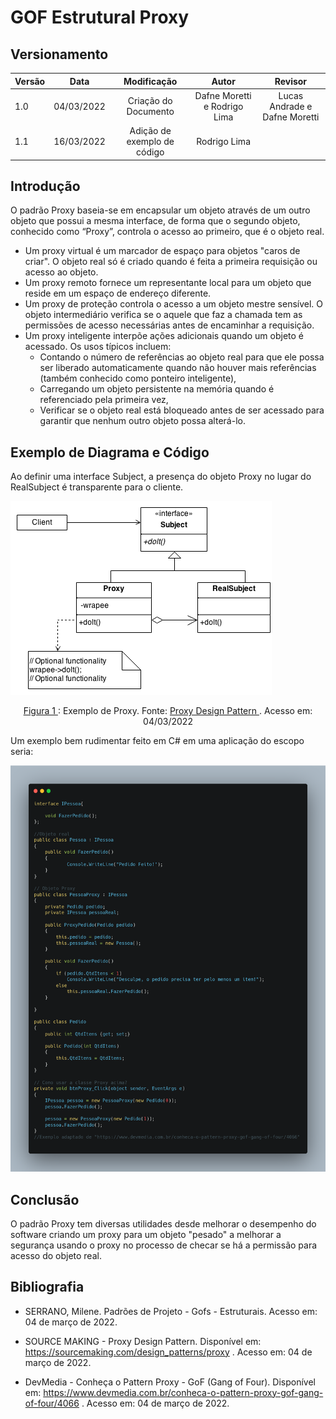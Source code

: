 # GOF Estrutural Proxy

## Versionamento

| Versão |    Data    |     Modificação      | Autor | Revisor |
| ------ | :--------: | :------------------: | :---: | :-----: |
| 1.0    | 04/03/2022 | Criação do Documento | Dafne Moretti e Rodrigo Lima   | Lucas Andrade e Dafne Moretti |
| 1.1    | 16/03/2022 | Adição de exemplo de código |  Rodrigo Lima   |  |

<!-- NÃO ESQUECER DE ADICIONAR AO "/_sidebar.md" -->

## Introdução
O padrão Proxy baseia-se em encapsular um objeto através de um outro objeto que possui a mesma interface, de forma que o segundo objeto, conhecido como “Proxy”, controla o acesso ao primeiro, que é o objeto real.

* Um proxy virtual é um marcador de espaço para objetos "caros de criar". O objeto real só é criado quando é feita a primeira requisição ou acesso ao objeto.
* Um proxy remoto fornece um representante local para um objeto que reside em um espaço de endereço diferente.
* Um proxy de proteção controla o acesso a um objeto mestre sensível. O objeto intermediário verifica se o aquele que faz a chamada tem as permissões de acesso necessárias antes de encaminhar a requisição.
* Um proxy inteligente interpõe ações adicionais quando um objeto é acessado. Os usos típicos incluem:
     * Contando o número de referências ao objeto real para que ele possa ser liberado automaticamente quando não houver mais referências (também conhecido como ponteiro inteligente),
    * Carregando um objeto persistente na memória quando é referenciado pela primeira vez,
    * Verificar se o objeto real está bloqueado antes de ser acessado para garantir que nenhum outro objeto possa alterá-lo.


## Exemplo de Diagrama e Código
Ao definir uma interface Subject, a presença do objeto Proxy no lugar do RealSubject é transparente para o cliente.

![Exemplo de Proxy](../../assets/images/proxy.png)

<figcaption style="text-align: center"><a href="../../assets/images/proxy.png" >Figura 1 </a>: Exemplo de Proxy. Fonte: <a href="https://sourcemaking.com/design_patterns/proxy" > Proxy Design Pattern
 </a>. Acesso em: 04/03/2022 </figcaption>

 Um exemplo bem rudimentar feito em C# em uma aplicação do escopo seria:

 ![Exemplo de Código de Proxy](../../assets/images/proxyCode.png)



## Conclusão
O padrão Proxy tem diversas utilidades desde melhorar o desempenho do software criando um proxy para um objeto "pesado" a melhorar a segurança usando o proxy no processo de checar se há a permissão para acesso do objeto real.

## Bibliografia

* SERRANO, Milene. Padrões de Projeto - Gofs - Estruturais. Acesso em: 04 de março de 2022.

* SOURCE MAKING - Proxy Design Pattern. Disponível em: https://sourcemaking.com/design_patterns/proxy . Acesso em: 04 de março de 2022.

* DevMedia - Conheça o Pattern Proxy - GoF (Gang of Four). Disponível em: https://www.devmedia.com.br/conheca-o-pattern-proxy-gof-gang-of-four/4066 . Acesso em: 04 de março de 2022.
